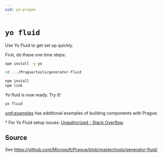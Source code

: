 ```yaml
---
uid: yo-prague
---
```


# `yo fluid`

Use Yo Fluid to get set up quickly.

First, do these one time steps:

````bash
npm install -g yo

cd .../Prague/tools/generator-fluid

npm install
npm link
````

Yo fluid is now ready. Try it!

````bash
yo fluid
````

<xref:examples> has additional examples of building components with Prague.

\* For Yo Fluid setup issues: [Unauthorized - Stack Overflow](https://stackoverflow.microsoft.com/questions/137930/npm-install-fails-with-auth-issues/137931#137931)

## Source

See <https://github.com/Microsoft/Prague/blob/master/tools/generator-fluid/>
